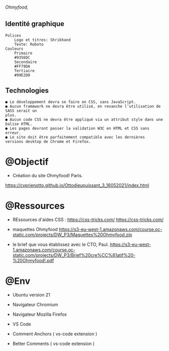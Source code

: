 ###### Ohmyfood,

## Identité graphique
    Polices
        Logo et titres: Shrikhand
        Texte: Roboto
    Couleurs
        Primaire
        #9356DC
        Secondaire
        #FF79DA
        Tertiaire
        #99E2D0


## Technologies
    ● Le développement devra se faire en CSS, sans JavaScript.
    ● Aucun framework ne devra être utilisé, en revanche l’utilisation de SASS serait un
    plus.
    ● Aucun code CSS ne devra être appliqué via un attribut style dans une balise HTML.
    ● Les pages devront passer la validation W3C en HTML et CSS sans erreur.
    ● Le site doit être parfaitement compatible avec les dernières versions desktop de Chrome et Firefox.


# @Objectif
- Création du site Ohmyfood! Paris.

<Project link : > https://cyprienotto.github.io/Ottodieupuissant_3_16052021/index.html
# @Ressources
- REssources d'aides CSS : 
    <lien> https://css-tricks.com/
    <lien> https://css-tricks.com/

-  maquettes Ohmyfood 
    <lien> https://s3-eu-west-1.amazonaws.com/course.oc-static.com/projects/DW_P3/Maquettes%20Ohmyfood.zip

- le brief que vous établissez avec le CTO, Paul.
    <lien> https://s3-eu-west-1.amazonaws.com/course.oc-static.com/projects/DW_P3/Brief%20cre%CC%81atif%20-%20Ohmyfood!.pdf
# @Env

- Ubuntu version 21

- Navigateur Chromium

- Navigateur Mozilla Firefox

- VS Code

- Comment Anchors ( vs-code extension )

- Better Comments ( vs-code extension )
